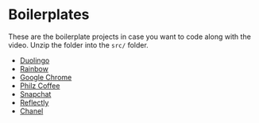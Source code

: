 # Boilerplates

These are the boilerplate projects in case you want to code along with the video.
Unzip the folder into the `src/` folder.

* [Duolingo](./Duolingo.zip)
* [Rainbow](./Rainbow.zip)
* [Google Chrome](./Chrome.zip)
* [Philz Coffee](./PhilzCoffee.zip)
* [Snapchat](./Snapchat.zip)
* [Reflectly](./Reflectly.zip)
* [Chanel](./Chanel.zip)